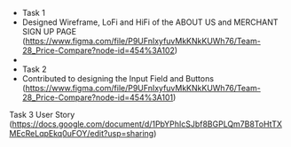 - Task 1
- Designed Wireframe, LoFi and HiFi of the ABOUT US and MERCHANT SIGN UP PAGE (https://www.figma.com/file/P9UFnIxyfuvMkKNkKUWh76/Team-28_Price-Compare?node-id=454%3A102)
- 
- Task 2
- Contributed to designing the Input Field and Buttons (https://www.figma.com/file/P9UFnIxyfuvMkKNkKUWh76/Team-28_Price-Compare?node-id=454%3A101)

Task 3
User Story (https://docs.google.com/document/d/1PbYPhIcSJbf8BGPLQm7B8ToHtTXMEcReLqpEkq0uFOY/edit?usp=sharing)


